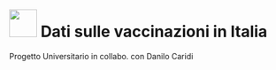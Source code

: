 # <img src="https://www.governo.it/it/cscovid19/report-vaccini/logo.png" width="50px" height="50px"> Dati sulle vaccinazioni in Italia
Progetto Universitario in collabo. con Danilo Caridi
